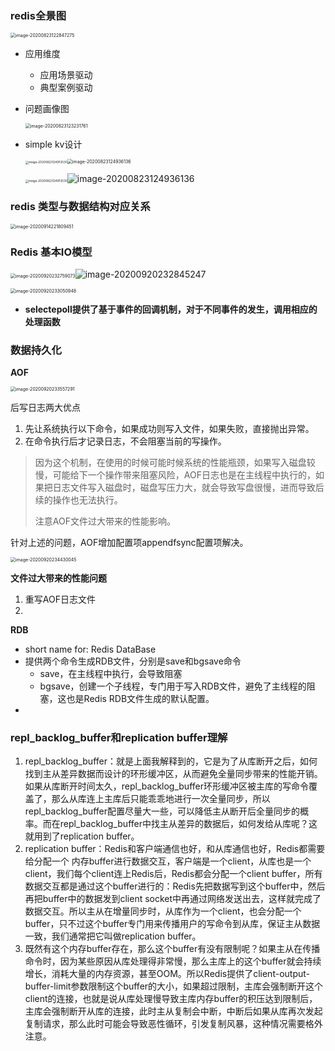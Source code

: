### redis全景图

<img src="assets/image-20200823122847275.png" alt="image-20200823122847275" style="zoom:50%;" />

- 应用维度

  - 应用场景驱动
  - 典型案例驱动

- 问题画像图

  <img src="assets/image-20200823123231761.png" alt="image-20200823123231761" style="zoom:50%;" />

- simple kv设计

  <img src="assets/image-20200823124913530.png" alt="image-20200823124913530" style="zoom: 33%;" /><img src="assets/image-20200823124936136.png" alt="image-20200823124936136" style="zoom:50%;" />

  <img src="assets/image-20200823124913530.png" alt="image-20200823124913530" style="zoom: 33%;" />![image-20200823124936136](assets/image-20200823124936136.png)




### redis 类型与数据结构对应关系

<img src="assets/image-20200914221809451.png" alt="image-20200914221809451" style="zoom:50%;" />

### Redis 基本IO模型

<img src="assets/image-20200920232759073.png" alt="image-20200920232759073" style="zoom: 50%;" />![image-20200920232845247](assets/image-20200920232845247.png)

<img src="assets/image-20200920233050948.png" alt="image-20200920233050948" style="zoom:50%;" />

- **selectepoll提供了基于事件的回调机制，对于不同事件的发生，调用相应的处理函数**

### 数据持久化

**AOF**

<img src="assets/image-20200920233557291.png" alt="image-20200920233557291" style="zoom:50%;" />

后写日志两大优点

1. 先让系统执行以下命令，如果成功则写入文件，如果失败，直接抛出异常。
2. 在命令执行后才记录日志，不会阻塞当前的写操作。

> 因为这个机制，在使用的时候可能时候系统的性能瓶颈，如果写入磁盘较慢，可能给下一个操作带来阻塞风险，AOF日志也是在主线程中执行的，如果把日志文件写入磁盘时，磁盘写压力大，就会导致写盘很慢，进而导致后续的操作也无法执行。
>
> 注意AOF文件过大带来的性能影响。



针对上述的问题，AOF增加配置项appendfsync配置项解决。

<img src="assets/image-20200920234430045.png" alt="image-20200920234430045" style="zoom:50%;" />



**文件过大带来的性能问题**

1. 重写AOF日志文件
2. 

**RDB**

- short name for:  Redis DataBase
- 提供两个命令生成RDB文件，分别是save和bgsave命令
  - save，在主线程中执行，会导致阻塞
  - bgsave，创建一个子线程，专门用于写入RDB文件，避免了主线程的阻塞，这也是Redis  RDB文件生成的默认配置。
- 





### repl_backlog_buffer和replication buffer理解

1. repl_backlog_buffer：就是上面我解释到的，它是为了从库断开之后，如何找到主从差异数据而设计的环形缓冲区，从而避免全量同步带来的性能开销。如果从库断开时间太久，repl_backlog_buffer环形缓冲区被主库的写命令覆盖了，那么从库连上主库后只能乖乖地进行一次全量同步，所以repl_backlog_buffer配置尽量大一些，可以降低主从断开后全量同步的概率。而在repl_backlog_buffer中找主从差异的数据后，如何发给从库呢？这就用到了replication buffer。
2. replication buffer：Redis和客户端通信也好，和从库通信也好，Redis都需要给分配一个 内存buffer进行数据交互，客户端是一个client，从库也是一个client，我们每个client连上Redis后，Redis都会分配一个client buffer，所有数据交互都是通过这个buffer进行的：Redis先把数据写到这个buffer中，然后再把buffer中的数据发到client socket中再通过网络发送出去，这样就完成了数据交互。所以主从在增量同步时，从库作为一个client，也会分配一个buffer，只不过这个buffer专门用来传播用户的写命令到从库，保证主从数据一致，我们通常把它叫做replication buffer。
3. 既然有这个内存buffer存在，那么这个buffer有没有限制呢？如果主从在传播命令时，因为某些原因从库处理得非常慢，那么主库上的这个buffer就会持续增长，消耗大量的内存资源，甚至OOM。所以Redis提供了client-output-buffer-limit参数限制这个buffer的大小，如果超过限制，主库会强制断开这个client的连接，也就是说从库处理慢导致主库内存buffer的积压达到限制后，主库会强制断开从库的连接，此时主从复制会中断，中断后如果从库再次发起复制请求，那么此时可能会导致恶性循环，引发复制风暴，这种情况需要格外注意。

